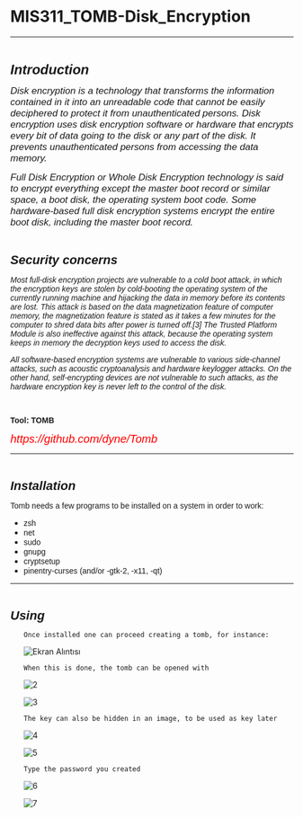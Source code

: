 # MIS311_TOMB-Disk_Encryption
<hr>
<p><span style="font-family: Helvetica;"><br></span></p>
<p><span style="font-family: Helvetica;"><strong><em><span style="font-size: 24px;">Introduction</span></em></strong></span></p>
<p><span style="font-family: Helvetica;"><em><span style="font-size: 17px;">Disk encryption is a technology that transforms the information contained in it into an unreadable code that cannot be easily deciphered to protect it from unauthenticated persons. Disk encryption uses disk encryption software or hardware that encrypts every bit of data going to the disk or any part of the disk. It prevents unauthenticated persons from accessing the data memory.</span></em></span></p>
<p><span style="font-family: Helvetica;"><span style="font-size: 17px;"><em>Full Disk Encryption or Whole Disk Encryption technology is said to encrypt everything except the master boot record or similar space, a boot disk, the operating system boot code. Some hardware-based full disk encryption systems encrypt the entire boot disk, including the master boot record.</em></span></span></p>
<p><span style="font-family: Helvetica;"><br></span></p>
<p><span style="font-family: Helvetica;"><strong><em><span style="font-size: 22px;">Security concerns</span></em></strong></span></p>
<p><span style="font-family: Helvetica;"><em>Most full-disk encryption projects are vulnerable to a cold boot attack, in which the encryption keys are stolen by cold-booting the operating system of the currently running machine and hijacking the data in memory before its contents are lost. This attack is based on the data magnetization feature of computer memory, the magnetization feature is stated as it takes a few minutes for the computer to shred data bits after power is turned off.[3] The Trusted Platform Module is also ineffective against this attack, because the operating system keeps in memory the decryption keys used to access the disk.</em></span></p>
<p><span style="font-family: Helvetica;"><em>All software-based encryption systems are vulnerable to various side-channel attacks, such as acoustic cryptoanalysis and hardware keylogger attacks. On the other hand, self-encrypting devices are not vulnerable to such attacks, as the hardware encryption key is never left to the control of the disk.</em></span></p>
<p><span style="font-family: Helvetica;"><br></span></p>
<p><span style="font-family: Helvetica;"><strong>Tool: TOMB</strong></span></p>
<p><span style="font-family: Helvetica;"><span style="font-size: 20px; color: red;"><em>https://github.com/dyne/Tomb</em></span></span></p>
<hr>
<p><span style="font-family: Helvetica;"><br></span></p>
<p><span style="font-family: Helvetica;"><strong><em><span style="font-size: 22px;">Installation</span></em></strong></span></p>
<p><span style="font-family: Helvetica;">Tomb needs a few programs to be installed on a system in order to work:</span></p>
<ul>
    <li><span style="font-family: Helvetica;">zsh</span></li>
    <li><span style="font-family: Helvetica;">net</span></li>
    <li><span style="font-family: Helvetica;">sudo</span></li>
    <li><span style="font-family: Helvetica;">gnupg</span></li>
    <li><span style="font-family: Helvetica;">cryptsetup</span></li>
    <li><span style="font-family: Helvetica;">pinentry-curses (and/or -gtk-2, -x11, -qt)</span></li>
</ul>
<hr>
<p><span style="font-family: Helvetica;"><br></span></p>
<p><span style="font-family: Helvetica;"><strong><em><span style="font-size: 22px;">Using</span></em></strong></span></p>
<ul>
  
    Once installed one can proceed creating a tomb, for instance:
  
![Ekran Alıntısı](https://user-images.githubusercontent.com/85017128/123321581-d481df80-d53b-11eb-93cb-4f0d91cc9147.PNG)


    When this is done, the tomb can be opened with
  
  ![2](https://user-images.githubusercontent.com/85017128/123322060-76093100-d53c-11eb-8aa7-53a28f78fb65.PNG)



![3](https://user-images.githubusercontent.com/85017128/123120444-fb151d00-d44c-11eb-87fe-1eca0cddf0b8.PNG)</span></p>



    The key can also be hidden in an image, to be used as key later

![4](https://user-images.githubusercontent.com/85017128/123120446-fb151d00-d44c-11eb-920f-516668e92ef4.PNG)



![5](https://user-images.githubusercontent.com/85017128/123120448-fbadb380-d44c-11eb-96c0-9e65222811bd.PNG)

    Type the password you created

![6](https://user-images.githubusercontent.com/85017128/123322219-b1a3fb00-d53c-11eb-9bb7-60ca7f648a15.PNG)


![7](https://user-images.githubusercontent.com/85017128/123120425-f8b2c300-d44c-11eb-83c0-ffc0d4e5b0bf.PNG)
